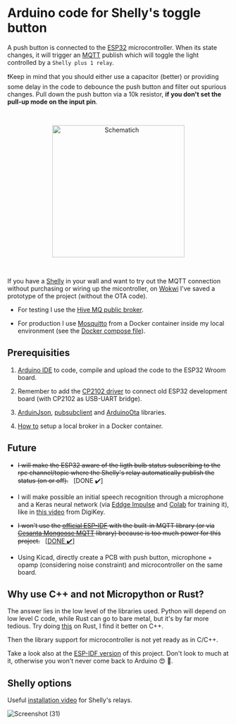 # Arduino code for Shelly's toggle button

A push button is connected to the [ESP32](https://github.com/espressif/arduino-esp32) microcontroller. When its state changes, it will trigger an [MQTT](https://mqtt.org/) publish which will toggle the light controlled by a `Shelly plus 1 relay`. 

❗Keep in mind that you should either use a capacitor (better) or providing some delay in the code to debounce the push button and filter out spurious changes. Pull down the push button via a 10k resistor, **if you don't set the pull-up mode on the input pin**.

<br>

<p align="center"><img src="https://github.com/TIT8/shelly_button_esp32/assets/68781644/708438ba-4cfb-46ab-8b4e-c0fcf803dfa8" alt="Schematich" width='300' /></p>

<br>

If you have a [Shelly](https://www.shelly.com/en-it/products/switching-and-triggering#unfiltered) in your wall and want to try out the MQTT connection without purchasing or wiring up the micontroller, on [Wokwi](https://wokwi.com/projects/380235936487757825) I've saved a prototype of the project (without the OTA code).

- For testing I use the [Hive MQ public broker](https://www.hivemq.com/mqtt/public-mqtt-broker/).

- For production I use [Mosquitto](https://mosquitto.org/) from a Docker container inside my local environment (see the [Docker compose file](https://github.com/TIT8/shelly_button_esp32/blob/master/compose.yaml)).

## Prerequisities

1. [Arduino IDE](https://docs.espressif.com/projects/arduino-esp32/en/latest/installing.html#installing-using-arduino-ide) to code, compile and upload the code to the ESP32 Wroom board.

2. Remember to add the [CP2102 driver](https://www.silabs.com/developers/usb-to-uart-bridge-vcp-drivers?tab=downloads) to connect old ESP32 development board (with CP2102 as USB-UART bridge).

3. [ArduinJson](https://arduinojson.org/), [pubsubclient](https://github.com/knolleary/pubsubclient) and [ArduinoOta](https://github.com/espressif/arduino-esp32/tree/master/libraries/ArduinoOTA) libraries.

4. [How to](https://github.com/sukesh-ak/setup-mosquitto-with-docker) setup a local broker in a Docker container.

## Future 

- ~~I will make the ESP32 aware of the ligth bulb status subscribing to the rpc channel/topic where the Shelly's relay automatically publish the status (on or off).~~ &nbsp; [DONE ✔️]

- I will make possible an initial speech recognition through a microphone and a Keras neural network (via [Eddge Impulse](https://edgeimpulse.com/) and [Colab](https://colab.research.google.com/) for training it), like in [this video](https://www.youtube.com/watch?v=fRSVQ4Fkwjc) from DigiKey.

- ~~I won't use the [official ESP-IDF](https://github.com/espressif/esp-idf) with the built-in MQTT library (or via [Cesanta Mongoose MQTT](https://mongoose.ws/documentation/tutorials/mqtt-client/) library) because is too much power for this project.~~ &nbsp; [[DONE ✔️](https://github.com/TIT8/shelly_esp32_button_espidf/tree/master)]

- Using Kicad, directly create a PCB with push button, microphone + opamp (considering noise constraint) and microcontroller on the same board.

## Why use C++ and not Micropython or Rust?

The answer lies in the low level of the libraries used. Python will depend on low level C code, while Rust can go to bare metal, but it's by far more tedious. Try doing [this](https://wokwi.com/projects/362016607277953025) on Rust, I find it better on C++.  

Then the library support for microcontroller is not yet ready as in C/C++. 

Take a look also at the [ESP-IDF version](https://github.com/TIT8/shelly_esp32_button_espidf/tree/master) of this project. Don't look to much at it, otherwise you won't never come back to Arduino 😍 🙈.

## Shelly options

Useful [installation video](https://www.youtube.com/watch?v=-i3d_4FLR0k) for Shelly's relays.

![Screenshot (31)](https://github.com/TIT8/shelly_button_esp32/assets/68781644/e6de6e83-4aeb-428b-a845-5be89e2eb7bd)


